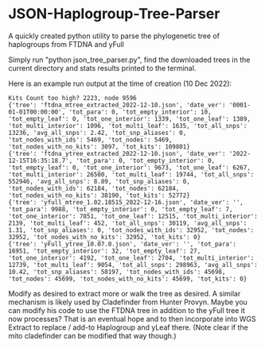# JSON-Haplogroup-Tree-Parser
A quickly created python utility to parse the phylogenetic tree of haplogroups from FTDNA and yFull

Simply run "python json_tree_parser.py", find the downloaded trees in the current directory and stats results printed to the terminal.

Here is an example run output at the time of creation (10 Dec 2022):
```
Kits Count too high? 2223, node 9596
{'tree': 'ftdna_mtree_extracted_2022-12-10.json', 'date_ver': '0001-01-01T00:00:00', 'tot_para': 0, 'tot_empty_interior': 10, 'tot_empty_leaf': 0, 'tot_one_interior': 1339, 'tot_one_leaf': 1389, 'tot_multi_interior': 1096, 'tot_multi_leaf': 1635, 'tot_all_snps': 13236, 'avg_all_snps': 2.42, 'tot_snp_aliases': 0, 'tot_nodes_with_ids': 5469, 'tot_nodes': 5469, 'tot_nodes_with_no_kits': 3097, 'tot_kits': 109801}
{'tree': 'ftdna_ytree_extracted_2022-12-10.json', 'date_ver': '2022-12-15T16:35:18.7', 'tot_para': 0, 'tot_empty_interior': 0, 'tot_empty_leaf': 0, 'tot_one_interior': 9673, 'tot_one_leaf': 6267, 'tot_multi_interior': 26500, 'tot_multi_leaf': 19744, 'tot_all_snps': 552946, 'avg_all_snps': 8.89, 'tot_snp_aliases': 0, 'tot_nodes_with_ids': 62184, 'tot_nodes': 62184, 'tot_nodes_with_no_kits': 38190, 'tot_kits': 52772}
{'tree': 'yfull_mtree_1.02.18515_2022-12-16.json', 'date_ver': '', 'tot_para': 9988, 'tot_empty_interior': 0, 'tot_empty_leaf': 7, 'tot_one_interior': 7851, 'tot_one_leaf': 12515, 'tot_multi_interior': 2139, 'tot_multi_leaf': 452, 'tot_all_snps': 30119, 'avg_all_snps': 1.31, 'tot_snp_aliases': 0, 'tot_nodes_with_ids': 32952, 'tot_nodes': 32952, 'tot_nodes_with_no_kits': 32952, 'tot_kits': 0}
{'tree': 'yFull_ytree_10.07.0.json', 'date_ver': '', 'tot_para': 16951, 'tot_empty_interior': 32, 'tot_empty_leaf': 27, 'tot_one_interior': 4192, 'tot_one_leaf': 2704, 'tot_multi_interior': 12739, 'tot_multi_leaf': 9054, 'tot_all_snps': 298963, 'avg_all_snps': 10.42, 'tot_snp_aliases': 58197, 'tot_nodes_with_ids': 45698, 'tot_nodes': 45699, 'tot_nodes_with_no_kits': 45699, 'tot_kits': 0}
```

Modify as desired to extract more or walk the tree as desired.  A similar mechanism is likely used by Cladefinder from Hunter Provyn. Maybe you can modify his code to use the FTDNA tree in addition to the yFull tree it now processes? That is an eventual hope and to then incorporate into WGS Extract to replace / add-to Haplogroup and yLeaf there. (Note clear if the mito cladefinder can be modified that way though.)

